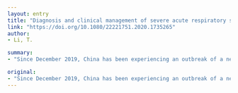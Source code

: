 ```yaml
---
layout: entry
title: "Diagnosis and clinical management of severe acute respiratory syndrome Coronavirus 2 (SARS-CoV-2) infection: an operational recommendation of Peking Union Medical College Hospital (V2.0): Working Group of 2019 Novel Coronavirus, Peking Union Medical College Hospital"
link: "https://doi.org/10.1080/22221751.2020.1735265"
author:
- Li, T.

summary:
- "Since December 2019, China has been experiencing an outbreak of a new infectious disease caused by severe acute respiratory syndrome coronavirus 2 (SARS-CoV-2) The clinical features include fever, coughing, shortness of breath, and inflammatory lung infiltration. China rapidly listed SARS-coV-2-related pneumonia as a statutory infectious disease. The clinical feature includes fever, colding, longness of breathe, and inflammation."

original:
- "Since December 2019, China has been experiencing an outbreak of a new infectious disease caused by severe acute respiratory syndrome coronavirus 2 (SARS-CoV-2). The clinical features include fever, coughing, shortness of breath, and inflammatory lung infiltration. China rapidly listed SARS-CoV-2-related pneumonia as a statutory infectious disease. To standardize the diagnosis and treatment of this new infectious disease, an operational recommendation for the diagnosis and management of SARS-CoV-2 infection is developed by Peking Union Medical College Hospital."
---
```


